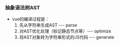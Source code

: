 ### 抽象语法树AST
- vue的编译过程是：
    1. 先从字符串生成AST --- parse
    2. 对AST优化处理（标记静态节点等）--- optimize
    3. 将AST对象转为字符串形式的JS代码 --- generate